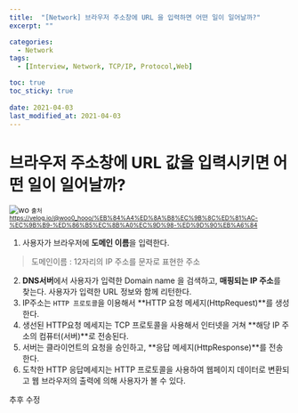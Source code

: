 ```yaml
---
title:  "[Network] 브라우저 주소창에 URL 을 입력하면 어떤 일이 일어날까?"
excerpt: ""

categories:
  - Network
tags:
  - [Interview, Network, TCP/IP, Protocol,Web]

toc: true
toc_sticky: true
 
date: 2021-04-03
last_modified_at: 2021-04-03
---
```


# **브라우저 주소창에 URL 값을 입력시키면 어떤 일이 일어날까?**

![wo](https://media.vlpt.us/images/woo0_hooo/post/e119383c-61cc-46d5-a85d-b27b65ddee1e/Untitled.png)
<label style='font-size:8pt'> 출처 <https://velog.io/@woo0_hooo/%EB%84%A4%ED%8A%B8%EC%9B%8C%ED%81%AC-%EC%9B%B9-%ED%86%B5%EC%8B%A0%EC%9D%98-%ED%9D%90%EB%A6%84>
</label>

1. 사용자가 브라우저에 **도메인 이름**을 입력한다.
> 도메인이름 : 12자리의 IP 주소를 문자로 표현한 주소
2. **DNS서버**에서 사용자가 입력한 Domain name 을 검색하고, **매핑되는 IP 주소**를 찾는다.
사용자가 입력한 URL 정보와 함께 리턴한다.
3. IP주소는 `HTTP 프로토콜`을 이용해서 **HTTP 요청 메세지(HttpRequest)**를 생성한다.
4. 생선된 HTTP요청 메세지는 TCP 프로토콜을 사용해서 인터넷을 거쳐 **해당 IP 주소의 컴퓨터(서버)**로 전송된다.
5. 서버는 클라이언트의 요청을 승인하고, **응답 메세지(HttpResponse)**를 전송한다.
6. 도착한 HTTP 응답메세지는 HTTP 프로토콜을 사용하여 웹페이지 데이터로 변환되고 웹 브라우저의 출력에 의해 사용자가 볼 수 있다.

추후 수정